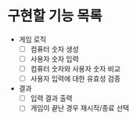 # 구현할 기능 목록

- 게임 로직
    - [ ]  컴퓨터 숫자 생성
    - [ ]  사용자 숫자 입력
    - [ ]  컴퓨터 숫자와 사용자 숫자 비교
    - [ ]  사용자 입력에 대한 유효성 검증
- 결과
    - [ ]  입력 결과 출력
    - [ ]  게임이 끝난 경우 재시작/종료 선택
